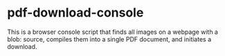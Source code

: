 # pdf-download-console
This is a browser console script that finds all images on a webpage with a blob: source, compiles them into a single PDF document, and initiates a download.
